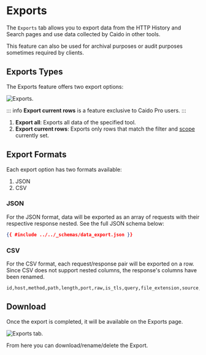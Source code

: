 # Exports

The `Exports` tab allows you to export data from the HTTP History and Search pages and use data collected by Caido in other tools.

This feature can also be used for archival purposes or audit purposes sometimes required by clients.

## Exports Types

The Exports feature offers two export options:

<img alt="Exports." src="/_images/export_types.png" center/>

::: info
**Export current rows** is a feature exclusive to Caido Pro users.
:::

1. **Export all**: Exports all data of the specified tool.
2. **Export current rows**: Exports only rows that match the filter and [scope](/reference/features/overview/scope.md) currently set.

## Export Formats

Each export option has two formats available:

1. JSON
2. CSV

### JSON

For the JSON format, data will be exported as an array of requests with their respective response nested. See the full JSON schema below:

  ```json
  {{ #include ../../_schemas/data_export.json }}
  ```

### CSV

For the CSV format, each request/response pair will be exported on a row. Since CSV does not support nested columns, the response's columns have been renamed.

  ```csv
  id,host,method,path,length,port,raw,is_tls,query,file_extension,source,alteration,edited,parent_id,created_at,response_id,response_status_code,response_raw,response_length,response_alteration,response_edited,response_parent_id,response_created_at
  ```

## Download

Once the export is completed, it will be available on the Exports page.

<img alt="Exports tab." src="/_images/exports_tab.png">

From here you can download/rename/delete the Export.
